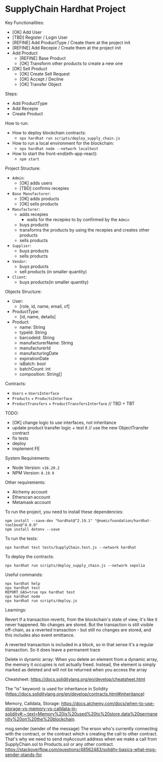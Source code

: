 # SupplyChain Hardhat Project

Key Functionalities:

- [OK] Add User
- [TBD] Register / Login User
- [REFINE] Add ProductType / Create them at the project init
- [REFINE] Add Recepie / Create them at the project init
- Add Product
  - [REFINE] Base Product
  - [OK] Transform other products to create a new one
- [OK] Sell Product
  - [OK] Create Sell Request
  - [OK] Accept / Decline
  - [OK] Transfer Object

Steps:

- Add ProductType
- Add Recepie
- Create Product

How to run:

- How to deploy blockchain contracts:
  - `npx hardhat run scripts/deploy_supply_chain.js`
- How to run a local environment for the blockchain:
  - `npx hardhat node --network localhost`
- How to start the front-end(eth-app-react):
  - `npm start`

Project Structure:

- `Admin`:
  - [OK] adds users
  - [TBD] confirms recepies
- `Base Manufacturer`:
  - [OK] adds products
  - [OK] sells products
- `Manufacturer`:
  - adds recepies
    - waits for the recepies to by confirmed by the `Admin`
  - buys products
  - transforms the products by using the recepies and creates other products
  - sells products
- `Supplier`:
  - buys products
  - sells products
- `Vendor`:
  - buys products
  - sell products (in smaller quantity)
- `Client`:
  - buys products(in smaller quantity)

Objects Structure:

- User:
  - [role, id, name, email, cf]
- ProductType:
  - [id, name, details]
- Product:
  - name: String
  - typeId: String
  - barcodeId: String
  - manufacturerName: String
  - manufacturerId
  - manufacturingDate
  - expirationDate
  - isBatch: bool
  - batchCount: int
  - composition: String[]

Contracts:

- `Users` + `UsersInterface`
- `Products` + `ProductsInterface`
- `ProductTransfers` + `ProductTransfersInterface` // TBD + TBT

TODO:

- [OK] change logic to use interfaces, not inheritance
- update product transfer logic + test it // use the new ObjectTransfer contract
- fix tests
- deploy
- implement FE

System Requirements:

- Node Version: `v16.20.2`
- NPM Version: `8.19.9`

Other requirements:

- Alchemy account
- Etherscan account
- Metamask account

To run the project, you need to install these dependencies:

```shell
npm install --save-dev "hardhat@^2.19.1" "@nomicfoundation/hardhat-toolbox@^4.0.0"
npm install dotenv --save
```

To run the tests:

```shell
npx hardhat test tests/SupplyChain.test.js --network hardhat
```

To deploy the contracts:

```shell
npx hardhat run scripts/deploy_supply_chain.js --network sepolia
```

Useful commands:

```shell
npx hardhat help
npx hardhat test
REPORT_GAS=true npx hardhat test
npx hardhat node
npx hardhat run scripts/deploy.js
```

Learnings:

Revert
If a transaction reverts, from the blockchain's state of view, it's like it never happened. No changes are stored. But the transaction is still visible off-chain, as a reverted transaction - but still no changes are stored, and this includes also event emittance.

A reverted transaction is included in a block, so in that sense it's a regular transaction. So it does leave a permanent trace

Delete in dynamic array:
When you delete an element from a dynamic array, the memory it occupies is not actually freed. Instead, the element is simply marked as deleted and will not be returned when you access the array

Cheatsheet: https://docs.soliditylang.org/en/develop/cheatsheet.html

The "is" keyword: is used for inheritance in Solidity (https://docs.soliditylang.org/en/develop/contracts.html#inheritance)

Memory, Calldata, Storage: https://docs.alchemy.com/docs/when-to-use-storage-vs-memory-vs-calldata-in-solidity#:~:text=Memory%20is%20used%20to%20store,data%20permanently%20on%20the%20blockchain.

msg.sender (sender of the message)
The erson who's currently connecting with the contract, or the contract which s creating the call to other contract.
That's why we need to send myAccount address when we make a call from SupplyChain.sol to Products.sol or any other contract.
https://stackoverflow.com/questions/48562483/solidity-basics-what-msg-sender-stands-for
